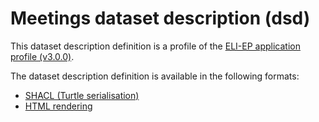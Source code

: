 # Meetings dataset description (dsd)

This dataset description definition is a profile of the [ELI-EP application profile (v3.0.0)](https://europarl.github.io/eli-ep/3.0.0/).

The dataset description definition is available in the following formats:
- [SHACL (Turtle serialisation)](./eli-ep_meetings.shacl.ttl)
- [HTML rendering](https://europarl.github.io/eli-ep/3.0.0/dsd/meetings)
